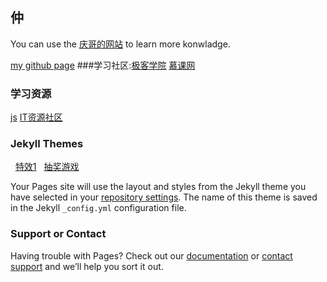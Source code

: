 ## 仲

You can use the [庆哥的网站](https://zptcsoft.github.io) to learn more konwladge.

[my github page](https://github.com/wzlsz)
###学习社区:[极客学院](https://www.jikexueyuan.com)
           [慕课网](https://www.imooc.com/)

### 学习资源
   [js](http://javascript.ruanyifeng.com/)
   [IT资源社区](http://download.csdn.net/)
### Jekyll Themes
   [特效1](https://wzlsz.github.io/wzlsz/demo3/index.html)
   [抽奖游戏](https://wzlsz.github.io/wzlsz/LuckDrawSystem/index.html)

Your Pages site will use the layout and styles from the Jekyll theme you have selected in your [repository settings](https://github.com/wzlsz/wzlsz.github.io/settings). The name of this theme is saved in the Jekyll `_config.yml` configuration file.

### Support or Contact

Having trouble with Pages? Check out our [documentation](https://help.github.com/categories/github-pages-basics/) or [contact support](https://github.com/contact) and we’ll help you sort it out.
